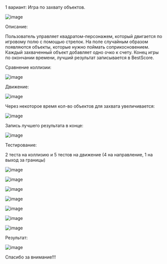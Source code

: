 1 вариант: Игра по захвату объектов.

![image](https://github.com/user-attachments/assets/cf9ec00e-8995-42a5-822d-16530abb89aa)


Описание:

Пользователь управляет квадратом-персонажем, который двигается по игровому полю с помощью стрелок. 
На поле случайным образом появляются объекты, которые нужно поймать соприкосновением. 
Каждый захваченный объект добавляет одно очко к счету. Конец игры по окончании времени, лучший результат записывается в BestScore.
  
  Сравнение коллизии:
  
  ![image](https://github.com/user-attachments/assets/4371907e-56db-40aa-99c4-dbf9331cd685)

  Движение:

  ![image](https://github.com/user-attachments/assets/766fcd90-e3ea-400f-8d6c-9f1e0e254d02)

  Через некоторое время кол-во объектов для захвата увеличивается:

  ![image](https://github.com/user-attachments/assets/792b3221-4733-45aa-a3f1-e440179e07d6)

  Запись лучшего результата в конце:

  ![image](https://github.com/user-attachments/assets/d59cba00-0966-4e73-8027-b58bb969dede)

Тестирование:

2 теста на коллизию и 5 тестов на движение (4 на направление, 1 на выход за границы)

![image](https://github.com/user-attachments/assets/30060010-0e85-43e5-b150-78e5a2e804a2)

![image](https://github.com/user-attachments/assets/99d148b7-9629-4a95-a86e-82af9b6cae7c)

![image](https://github.com/user-attachments/assets/06de1ad6-314c-4b01-9b4f-43d72082abb7)

![image](https://github.com/user-attachments/assets/488ad929-68c4-40ba-8435-f9ac770a0905)

![image](https://github.com/user-attachments/assets/a869263f-f91c-414b-b9c3-d456a92c517c)

![image](https://github.com/user-attachments/assets/c942fc35-1ef0-4054-a73d-5c8184e9b9df)

![image](https://github.com/user-attachments/assets/3d913705-9cf2-4f14-b816-131800867672)

Результат:

![image](https://github.com/user-attachments/assets/6490b262-726f-4c71-afdb-4ec08006c5d9)

Спасибо за внимание!!!











